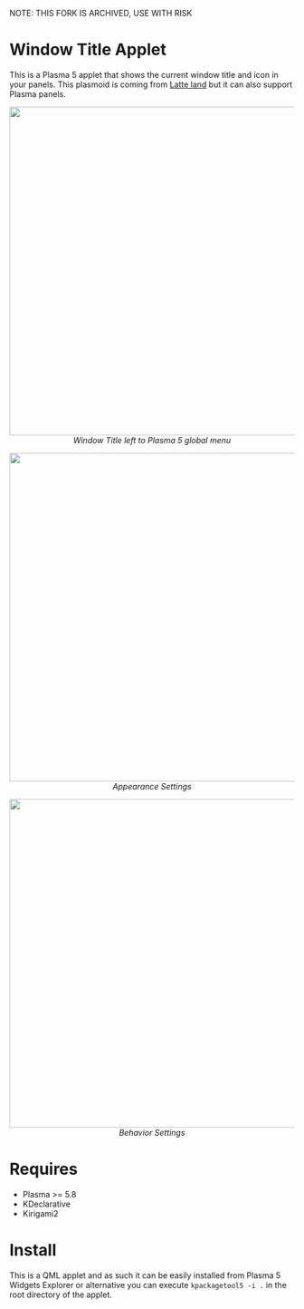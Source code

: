NOTE: THIS FORK IS ARCHIVED, USE WITH RISK

# Window Title Applet

This is a Plasma 5 applet that shows the current window title and icon in your panels. This plasmoid is coming from [Latte land](https://phabricator.kde.org/source/latte-dock/repository/master/) but it can also support Plasma panels.

<p align="center">
<img src="https://i.imgur.com/Zdjshmt.png" width="580"><br/>
<i>Window Title left to Plasma 5 global menu</i>
</p>

<p align="center">
<img src="https://imgur.com/ZOlnDvv.png" width="580"><br/>
<i>Appearance Settings</i>
</p>

<p align="center">
<img src="https://imgur.com/Y2L7AZj.png" width="580"><br/>
<i>Behavior Settings</i>
</p>

# Requires

- Plasma >= 5.8
- KDeclarative
- Kirigami2

# Install

This is a QML applet and as such it can be easily installed from Plasma 5 Widgets Explorer or alternative you can execute `kpackagetool5 -i .` in the root directory of the applet.


